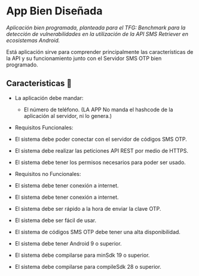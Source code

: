 # App Bien Diseñada
_Aplicación bien programada, planteada para el TFG: Benchmark para la detección de vulnerabilidades en la utilización de la API SMS Retriever en ecosistemas Android._

Está aplicación sirve para comprender principalmente las características de la API y su funcionamiento junto con el Servidor SMS OTP bien programado.

## Caracteristicas 🔧

* La aplicación debe mandar:
  * El número de teléfono.
 (LA APP No manda el hashcode de la aplicación al servidor, ni lo genera.)
 
* Requisitos Funcionales:
 * El sistema debe poder conectar con el servidor de códigos SMS OTP.
 * El sistema debe realizar las peticiones API REST por medio de HTTPS.
 * El sistema debe tener los permisos necesarios para poder ser usado.
* Requisitos no Funcionales:
 * El sistema debe tener conexión a internet.
 * El sistema debe tener conexión a internet.
 * El sistema debe ser rápido a la hora de enviar la clave OTP.
 * El sistema debe ser fácil de usar.
 * El sistema de códigos SMS OTP debe tener una alta disponibilidad.
 * El sistema debe tener Android 9 o superior.
 * El sistema debe compilarse para minSdk 19 o superior.
 * El sistema debe compilarse para compileSdk 28 o superior.
